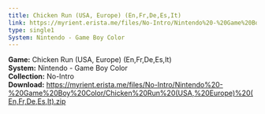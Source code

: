 ```yaml
---
title: Chicken Run (USA, Europe) (En,Fr,De,Es,It)
link: https://myrient.erista.me/files/No-Intro/Nintendo%20-%20Game%20Boy%20Color/Chicken%20Run%20(USA,%20Europe)%20(En,Fr,De,Es,It).zip
type: single1
System: Nintendo - Game Boy Color
---
```

<b>Game:</b> Chicken Run (USA, Europe) (En,Fr,De,Es,It)<br>
<b>System:</b> Nintendo - Game Boy Color<br>
<b>Collection:</b> No-Intro<br>
<b>Download:</b> https://myrient.erista.me/files/No-Intro/Nintendo%20-%20Game%20Boy%20Color/Chicken%20Run%20(USA,%20Europe)%20(En,Fr,De,Es,It).zip
